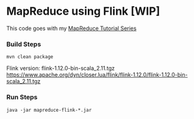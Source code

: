 # MapReduce using Flink [WIP]

This code goes with my [MapReduce Tutorial Series](https://angela-ding3.medium.com/mapreduce-overview-1cebd449de76)


### Build Steps

```
mvn clean package
```
Flink version:
flink-1.12.0-bin-scala_2.11.tgz
https://www.apache.org/dyn/closer.lua/flink/flink-1.12.0/flink-1.12.0-bin-scala_2.11.tgz

### Run Steps

```
java -jar mapreduce-flink-*.jar
```
